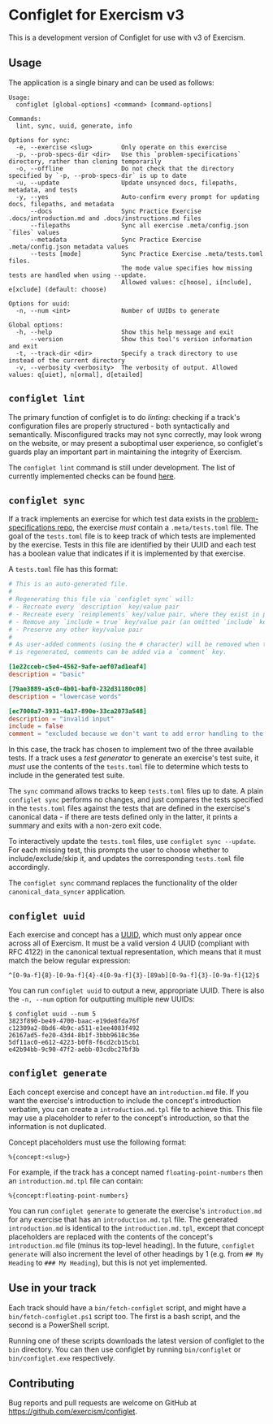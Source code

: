 # Configlet for Exercism v3

This is a development version of Configlet for use with v3 of Exercism.

## Usage

The application is a single binary and can be used as follows:

```
Usage:
  configlet [global-options] <command> [command-options]

Commands:
  lint, sync, uuid, generate, info

Options for sync:
  -e, --exercise <slug>        Only operate on this exercise
  -p, --prob-specs-dir <dir>   Use this `problem-specifications` directory, rather than cloning temporarily
  -o, --offline                Do not check that the directory specified by `-p, --prob-specs-dir` is up to date
  -u, --update                 Update unsynced docs, filepaths, metadata, and tests
  -y, --yes                    Auto-confirm every prompt for updating docs, filepaths, and metadata
      --docs                   Sync Practice Exercise .docs/introduction.md and .docs/instructions.md files
      --filepaths              Sync all exercise .meta/config.json `files` values
      --metadata               Sync Practice Exercise .meta/config.json metadata values
      --tests [mode]           Sync Practice Exercise .meta/tests.toml files.
                               The mode value specifies how missing tests are handled when using --update.
                               Allowed values: c[hoose], i[nclude], e[xclude] (default: choose)

Options for uuid:
  -n, --num <int>              Number of UUIDs to generate

Global options:
  -h, --help                   Show this help message and exit
      --version                Show this tool's version information and exit
  -t, --track-dir <dir>        Specify a track directory to use instead of the current directory
  -v, --verbosity <verbosity>  The verbosity of output. Allowed values: q[uiet], n[ormal], d[etailed]
```

## `configlet lint`

The primary function of configlet is to do _linting_: checking if a track's configuration files are properly structured - both syntactically and semantically. Misconfigured tracks may not sync correctly, may look wrong on the website, or may present a suboptimal user experience, so configlet's guards play an important part in maintaining the integrity of Exercism.

The `configlet lint` command is still under development. The list of currently implemented checks can be found [here](https://github.com/exercism/configlet/issues/249).

## `configlet sync`

If a track implements an exercise for which test data exists in the [problem-specifications repo](https://github.com/exercism/problem-specifications), the exercise _must_ contain a `.meta/tests.toml` file. The goal of the `tests.toml` file is to keep track of which tests are implemented by the exercise. Tests in this file are identified by their UUID and each test has a boolean value that indicates if it is implemented by that exercise.

A `tests.toml` file has this format:

```toml
# This is an auto-generated file.
#
# Regenerating this file via `configlet sync` will:
# - Recreate every `description` key/value pair
# - Recreate every `reimplements` key/value pair, where they exist in problem-specifications
# - Remove any `include = true` key/value pair (an omitted `include` key implies inclusion)
# - Preserve any other key/value pair
#
# As user-added comments (using the # character) will be removed when this file
# is regenerated, comments can be added via a `comment` key.

[1e22cceb-c5e4-4562-9afe-aef07ad1eaf4]
description = "basic"

[79ae3889-a5c0-4b01-baf0-232d31180c08]
description = "lowercase words"

[ec7000a7-3931-4a17-890e-33ca2073a548]
description = "invalid input"
include = false
comment = "excluded because we don't want to add error handling to the exercise"
```

In this case, the track has chosen to implement two of the three available tests. If a track uses a _test generator_ to generate an exercise's test suite, it _must_ use the contents of the `tests.toml` file to determine which tests to include in the generated test suite.

The `sync` command allows tracks to keep `tests.toml` files up to date. A plain `configlet sync` performs no changes, and just compares the tests specified in the `tests.toml` files against the tests that are defined in the exercise's canonical data - if there are tests defined only in the latter, it prints a summary and exits with a non-zero exit code.

To interactively update the `tests.toml` files, use `configlet sync --update`. For each missing test, this prompts the user to choose whether to include/exclude/skip it, and updates the corresponding `tests.toml` file accordingly.

The `configlet sync` command replaces the functionality of the older `canonical_data_syncer` application.

## `configlet uuid`

Each exercise and concept has a [UUID](https://en.wikipedia.org/wiki/Universally_unique_identifier), which must only appear once across all of Exercism. It must be a valid version 4 UUID (compliant with RFC 4122) in the canonical textual representation, which means that it must match the below regular expression:

```
^[0-9a-f]{8}-[0-9a-f]{4}-4[0-9a-f]{3}-[89ab][0-9a-f]{3}-[0-9a-f]{12}$
```

You can run `configlet uuid` to output a new, appropriate UUID. There is also the `-n, --num` option for outputting multiple new UUIDs:

```
$ configlet uuid --num 5
3823f890-be49-4700-baac-e19de8fda76f
c12309a2-8bd6-4b9c-a511-e1ee4083f492
26167ad5-fe20-43d4-8b1f-3bbb9618c36e
5df11ac0-e612-4223-b0f8-f6cd2cb15cb1
e42b94bb-9c90-47f2-aebb-03cdbc27bf3b
```

## `configlet generate`

Each concept exercise and concept have an `introduction.md` file. If you want the exercise's introduction to include the concept's introduction verbatim, you can create a `introduction.md.tpl` file to achieve this. This file may use a placeholder to refer to the concept's introduction, so that the information is not duplicated.

Concept placeholders must use the following format:

```
%{concept:<slug>}
```

For example, if the track has a concept named `floating-point-numbers` then an `introduction.md.tpl` file can contain:

```
%{concept:floating-point-numbers}
```

You can run `configlet generate` to generate the exercise's `introduction.md` for any exercise that has an `introduction.md.tpl` file. The generated `introduction.md` is identical to the `introduction.md.tpl`, except that concept placeholders are replaced with the contents of the concept's `introduction.md` file (minus its top-level heading). In the future, `configlet generate` will also increment the level of other headings by 1 (e.g. from `## My Heading` to `### My Heading`), but this is not yet implemented.

## Use in your track

Each track should have a `bin/fetch-configlet` script, and might have a `bin/fetch-configlet.ps1` script too. The first is a bash script, and the second is a PowerShell script.

Running one of these scripts downloads the latest version of configlet to the `bin` directory. You can then use configlet by running `bin/configlet` or `bin/configlet.exe` respectively.

## Contributing

Bug reports and pull requests are welcome on GitHub at https://github.com/exercism/configlet.
